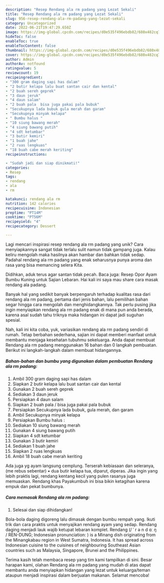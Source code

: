 ```yaml
---
description: "Resep Rendang ala rm padang yang Lezat Sekali"
title: "Resep Rendang ala rm padang yang Lezat Sekali"
slug: 956-resep-rendang-ala-rm-padang-yang-lezat-sekali
category: Uncategorized
date: 2022-06-21T19:47:29.650Z
image: https://img-global.cpcdn.com/recipes/d0e535f496ebdb82/680x482cq70/rendang-ala-rm-padang-foto-resep-utama.jpg
hideToc: false
enableToc: true
enableTocContent: false
thumbnail: https://img-global.cpcdn.com/recipes/d0e535f496ebdb82/680x482cq70/rendang-ala-rm-padang-foto-resep-utama.jpg
cover: https://img-global.cpcdn.com/recipes/d0e535f496ebdb82/680x482cq70/rendang-ala-rm-padang-foto-resep-utama.jpg
author: Admin
authorAv: notfound
ratingvalue: 5
reviewcount: 19
recipeingredient:
- "300 gram daging sapi has dalam"
- "2 butir kelapa lalu buat santan cair dan kental"
- "2 buah sereh geprek"
- "3 daun jeruk"
- "4 daun salam"
- "2 buah pala  bisa juga pakai pala bubuk"
- "Secukupnya lada bubuk gula merah dan garam"
- "Secukupnya minyak kelapa"
- " Bumbu halus "
- "10 siung bawang merah"
- "4 siung bawang putih"
- "4 sdt ketumbar"
- "3 butir kemiri"
- "1 buah jahe"
- "2 ruas lengkuas"
- "18 buah cabe merah keriting"
recipeinstructions:

- "Sudah jadi dan siap dinikmati!"
categories:
- Resep
tags:
- rendang
- ala
- rm

katakunci: rendang ala rm 
nutrition: 142 calories
recipecuisine: Indonesian
preptime: "PT14M"
cooktime: "PT56M"
recipeyield: "4"
recipecategory: Dessert

---
```





Lagi mencari inspirasi resep rendang ala rm padang yang unik? Cara menyiapkannya sangat tidak terlalu sulit namun tidak gampang juga. Kalau keliru mengolah maka hasilnya akan hambar dan bahkan tidak sedap. Padahal rendang ala rm padang yang enak seharusnya punya aroma dan rasa yang bisa memancing selera Kita.





Didihkan, aduk terus agar santan tidak pecah. Baca juga: Resep Opor Ayam Bumbu Kuning untuk Sajian Lebaran. Hai kali ini saya mau share cara masak rendang ala padang.

Banyak hal yang sedikit banyak berpengaruh terhadap kualitas rasa dari rendang ala rm padang, pertama dari jenis bahan, lalu pemilihan bahan segar hingga cara mengolah dan menghidangkannya. Tak perlu pusing jika ingin menyiapkan rendang ala rm padang enak di mana pun anda berada, karena asal sudah tahu triknya maka hidangan ini dapat jadi suguhan spesial.






Nah, kali ini kita coba, yuk, variasikan rendang ala rm padang sendiri di rumah. Tetap berbahan sederhana, sajian ini dapat memberi manfaat untuk membantu menjaga kesehatan tubuhmu sekeluarga. Anda dapat membuat Rendang ala rm padang menggunakan 16 bahan dan 0 langkah pembuatan. Berikut ini langkah-langkah dalam membuat hidangannya.

<!--inarticleads1-->

##### Bahan-bahan dan bumbu yang digunakan dalam pembuatan Rendang ala rm padang:

1. Ambil 300 gram daging sapi has dalam
1. Siapkan 2 butir kelapa lalu buat santan cair dan kental
1. Gunakan 2 buah sereh geprek
1. Sediakan 3 daun jeruk
1. Persiapkan 4 daun salam
1. Siapkan 2 buah pala / bisa juga pakai pala bubuk
1. Persiapkan Secukupnya lada bubuk, gula merah, dan garam
1. Ambil Secukupnya minyak kelapa
1. Persiapkan  Bumbu halus :
1. Sediakan 10 siung bawang merah
1. Gunakan 4 siung bawang putih
1. Siapkan 4 sdt ketumbar
1. Gunakan 3 butir kemiri
1. Sediakan 1 buah jahe
1. Siapkan 2 ruas lengkuas
1. Ambil 18 buah cabe merah keriting


Ada juga yg ayam langsung cemplung. Terserah kebiasaan dan seleranya, (me rebus sebentar) • dua butir kelapa tua, diparut, diperas. Jika ingin yang lebih praktis lagi, rendang kentang kecil yang pulen rasanya juga memuaskan. Rendang khas Payakumbuh ini bisa bikin ketagihan karena empuk dan pekat bumbunya. 

<!--inarticleads2-->

##### Cara memasak Rendang ala rm padang:


1. Selesai dan siap dihidangkan!

Bola-bola daging digoreng lalu dimasak dengan bumbu rempah yang. Ikuti trik dan cara praktis untuk menyajikan rendang ayam yang sedap. Rendang daging menjadi lauk wajib ketupat lebaran komplet. Rendang (/ ˈ r ə n d ɑː ŋ / REN-DUNG; Indonesian pronunciation: ) is a Minang dish originating from the Minangkabau region in West Sumatra, Indonesia. It has spread across Indonesian cuisine to the cuisines of neighbouring Southeast Asian countries such as Malaysia, Singapore, Brunei and the Philippines. 

Terima kasih telah membaca resep yang tim kami tampilkan di sini. Besar harapan kami, olahan Rendang ala rm padang yang mudah di atas dapat membantu anda menyiapkan hidangan yang lezat untuk keluarga/teman ataupun menjadi inspirasi dalam berjualan makanan. Selamat mencoba!

